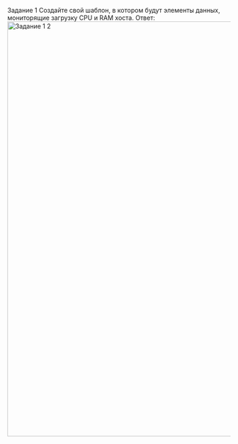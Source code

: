 Задание 1
Создайте свой шаблон, в котором будут элементы данных, мониторящие загрузку CPU и RAM хоста.
Ответ: 
<img width="936" alt="Задание 1 2" src="https://github.com/user-attachments/assets/53005b86-a05b-4af2-b0a1-2fe1f0e9d925" />
